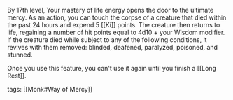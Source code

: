 By 17th level, Your mastery of life energy opens the door to the ultimate mercy. As an action, you can touch the corpse of a creature that died within the past 24 hours and expend 5 [[Ki]] points. The creature then returns to life, regaining a number of hit points equal to 4d10 + your Wisdom modifier. If the creature died while subject to any of the following conditions, it revives with them removed: blinded, deafened, paralyzed, poisoned, and stunned.

Once you use this feature, you can't use it again until you finish a [[Long Rest]].

tags: [[Monk#Way of Mercy]]